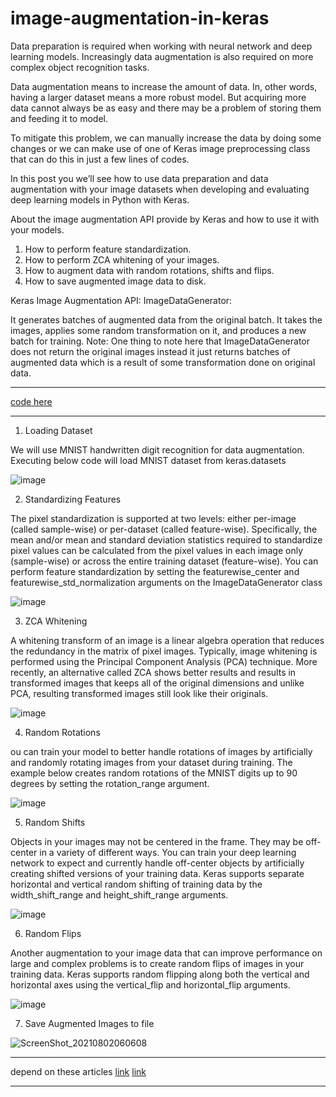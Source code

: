 # image-augmentation-in-keras

Data preparation is required when working with neural network and deep learning models. Increasingly data augmentation is also required on more complex object recognition tasks.

Data augmentation means to increase the amount of data. In, other words, having a larger dataset means a more robust model. But acquiring more data cannot always be as easy and there may be a problem of storing them and feeding it to model.

To mitigate this problem, we can manually increase the data by doing some changes or we can make use of one of Keras image preprocessing class that can do this in just a few lines of codes.

In this post you we’ll see how to use data preparation and data augmentation with your image datasets when developing and evaluating deep learning models in Python with Keras.

About the image augmentation API provide by Keras and how to use it with your models.

1. How to perform feature standardization.
2. How to perform ZCA whitening of your images.
3. How to augment data with random rotations, shifts and flips.
4. How to save augmented image data to disk.

Keras Image Augmentation API: ImageDataGenerator:

It generates batches of augmented data from the original batch. It takes the images, applies some random transformation on it, and produces a new batch for training.
Note: One thing to note here that ImageDataGenerator does not return the original images instead it just returns batches of augmented data which is a result of some transformation done on original data.

---

[code here](https://nbviewer.jupyter.org/github/ahmedatef1610/image-augmentation-in-keras/blob/master/image_augmentation.ipynb)

---

1. Loading Dataset

We will use MNIST handwritten digit recognition for data augmentation. Executing below code will load MNIST dataset from keras.datasets

![image](https://user-images.githubusercontent.com/39852784/127802554-9463bb5f-5c9a-442d-a693-fcc5f7d4f7df.png)


2. Standardizing Features

The pixel standardization is supported at two levels: either per-image (called sample-wise) or per-dataset (called feature-wise). Specifically, the mean and/or mean and standard deviation statistics required to standardize pixel values can be calculated from the pixel values in each image only (sample-wise) or across the entire training dataset (feature-wise).
You can perform feature standardization by setting the featurewise_center and featurewise_std_normalization arguments on the ImageDataGenerator class


![image](https://user-images.githubusercontent.com/39852784/127802660-c07c14b5-eb4e-420f-954f-98759da08f16.png)


3. ZCA Whitening

A whitening transform of an image is a linear algebra operation that reduces the redundancy in the matrix of pixel images. Typically, image whitening is performed using the Principal Component Analysis (PCA) technique. More recently, an alternative called ZCA shows better results and results in transformed images that keeps all of the original dimensions and unlike PCA, resulting transformed images still look like their originals.

![image](https://user-images.githubusercontent.com/39852784/127802692-18afa42e-bbf0-466c-88b1-63239b0632cc.png)

4. Random Rotations

ou can train your model to better handle rotations of images by artificially and randomly rotating images from your dataset during training. The example below creates random rotations of the MNIST digits up to 90 degrees by setting the rotation_range argument.

![image](https://user-images.githubusercontent.com/39852784/127802735-b5145a76-0627-47f5-ae62-d48d7b68b707.png)


5. Random Shifts

Objects in your images may not be centered in the frame. They may be off-center in a variety of different ways. You can train your deep learning network to expect and currently handle off-center objects by artificially creating shifted versions of your training data. Keras supports separate horizontal and vertical random shifting of training data by the width_shift_range and height_shift_range arguments.

![image](https://user-images.githubusercontent.com/39852784/127802906-b73ba5fd-fea5-4dc0-bf50-f6d1df2415d8.png)

6. Random Flips

Another augmentation to your image data that can improve performance on large and complex problems is to create random flips of images in your training data. Keras supports random flipping along both the vertical and horizontal axes using the vertical_flip and horizontal_flip arguments.

![image](https://user-images.githubusercontent.com/39852784/127802967-fca8da25-9a17-4b1d-881c-2aa883409405.png)


7. Save Augmented Images to file

![ScreenShot_20210802060608](https://user-images.githubusercontent.com/39852784/127803031-c4fe5630-a550-40c0-8d72-a7df99bf60d7.png)
 
 ---
 
 depend on these articles [link](https://medium.com/analytics-vidhya/image-augmentation-using-keras-99072b490c72) [link](https://machinelearningmastery.com/how-to-configure-image-data-augmentation-when-training-deep-learning-neural-networks/)
 
 ---
